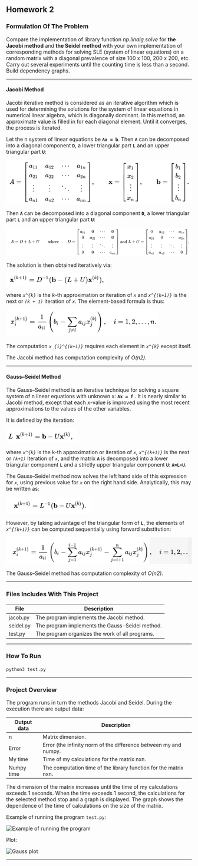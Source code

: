 ## Homework 2

### Formulation Of The Problem

Compare the implementation of library function *np.linalg.solve* for **the Jacobi method** and **the Seidel method** with your own implementation of corresponding methods for solving SLE (system of linear equations) on a random matrix with a diagonal prevalence of size 100 x 100, 200 x 200, etc. Carry out several experiments until the counting time is less than a second. Build dependency graphs. 

----------------

#### Jacobi Method

Jacobi iterative method is considered as an iterative algorithm which is used for determining the solutions for the system of linear equations in numerical linear algebra, which is diagonally dominant. In this method, an approximate value is filled in for each diagonal element. Until it converges, the process is iterated. 

Let the n system of linear equations be **`Ax = b`**. Then **`A`** can be decomposed into a diagonal component **`D`**, a lower triangular part **`L`** and an upper triangular part **`U`**:

![Equation](../pics/eq6.png)

Then **`A`** can be decomposed into a diagonal component **`D`**, a lower triangular part **`L`** and an upper triangular part **`U`**:

![Equation](../pics/eq7.png)

The solution is then obtained iteratively via:

![Equation](../pics/eq8.png)

where *`x^{k}`* is the *k*-th approximation or iteration of *`x`*  and *`x^{(k+1)}`* is the next or *`(k + 1)`* iteration of *`x`*. The element-based formula is thus:

![Equation](../pics/eq9.png)

The computation *`x_{i}^{(k+1)}`* requires each element in *`x^{k}`* except itself. 

The Jacobi method has computation complexity of *O(n2)*.

----------------

#### Gauss–Seidel Method 

The Gauss–Seidel method is an iterative technique for solving a square system of n linear equations with unknown x: **`Ax = f`** .
It is nearly similar to Jacobi method, except that each *x*-value is improved using the most recent approximations to the values of the other variables.

It is defined by the iteration: 

![Equation](../pics/eq3.jpg)

where *`x^{k}`* is the k-th approximation or iteration of *`x`*, *`x^{(k+1)}`* is the next or *`(k+1)`* iteration of *`x`*, and the matrix **`A`** is decomposed into a lower triangular component **`L`** and a strictly upper triangular component **`U`**: **`A=L+U`**.

The Gauss–Seidel method now solves the left hand side of this expression for *`x`*, using previous value for *`x`* on the right hand side. Analytically, this may be written as:

![Equation](../pics/eq4.jpg)

However, by taking advantage of the triangular form of **`L`**, the elements of *`x^{(k+1)}`* can be computed sequentially using forward substitution:

![Equation](../pics/eq5.png)

The Gauss–Seidel method has computation complexity of *O(n2)*.

----------------

### Files Includes With This Project
  File          | Description
  ------------- | -------------
  jacob.py      | The program implements the Jacobi method.
  seidel.py     | The program implements the Gauss-Seidel method.
  test.py       | The program organizes the work of all programs.

----------------

### How To Run
```python3 test.py```

----------------

### Project Overview 

The program runs in turn the methods Jacobi and Seidel. 
During the execution there are output data:

  Output data   | Description
  ------------- | -------------
  n             | Matrix dimension.
  Error         | Error (the infinity norm of the difference between my and numpy.
  My time       | Time of my calculations for the matrix nxn.
  Numpy time    | The computation time of the library function for the matrix nxn.

The dimension of the matrix increases until the time of my calculations exceeds 1 seconds. When the time exceeds 1 second, the calculations for the selected method stop and a graph is displayed. The graph shows the dependence of the time of calculations on the size of the matrix.

Example of running the program `test.py`:

 ![](../pics/ex2.png 'Example of running the program')

Plot:

 ![](result.jpg 'Gauss plot')

----------------
